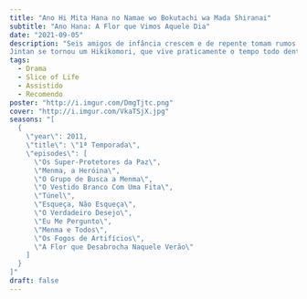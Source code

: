 ```yaml
---
title: "Ano Hi Mita Hana no Namae wo Bokutachi wa Mada Shiranai"
subtitle: "Ano Hana: A Flor que Vimos Aquele Dia"
date: "2021-09-05"
description: "Seis amigos de infância crescem e de repente tomam rumos diferentes na vida e passam a se tratar como completos desconhecidos, motivados por um acontecimento triste do passado. Mas o retorno de um desses amigos vai fazer o tempo voltar a se mexer de novo de onde ele parou.
Jintan se tornou um Hikikomori, que vive praticamente o tempo todo dentro de casa apenas jogando games. Não quer mais ir para a escola ou muito menos ter que lidar com outras pessoas. A pessoa que consegue fazer com que ele volte a interagir com o resto do mundo e vá procurar os outros amigos de infância, é a Menma. Tudo por causa de um desejo que ela precisava que fosse realizado: mas para isso, todos os amigos precisam estar juntos novamente."
tags:
  - Drama
  - Slice of Life
  - Assistido
  - Recomendo
poster: "http://i.imgur.com/DmgTjtc.png"
cover: "http://i.imgur.com/VkaTSjX.jpg"
seasons: "[
  {
    \"year\": 2011,
    \"title\": \"1ª Temporada\",
    \"episodes\": [
      \"Os Super-Protetores da Paz\",
      \"Menma, a Heróina\",
      \"O Grupo de Busca a Menma\",
      \"O Vestido Branco Com Uma Fita\",
      \"Túnel\",
      \"Esqueça, Não Esqueça\",
      \"O Verdadeiro Desejo\",
      \"Eu Me Pergunto\",
      \"Menma e Todos\",
      \"Os Fogos de Artifícios\",
      \"A Flor que Desabrocha Naquele Verão\"
    ]
  }
]"
draft: false
---
```

